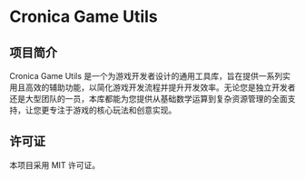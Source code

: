 # Cronica Game Utils

## 项目简介

Cronica Game Utils 是一个为游戏开发者设计的通用工具库，旨在提供一系列实用且高效的辅助功能，以简化游戏开发流程并提升开发效率。无论您是独立开发者还是大型团队的一员，本库都能为您提供从基础数学运算到复杂资源管理的全面支持，让您更专注于游戏的核心玩法和创意实现。

## 许可证

本项目采用 MIT 许可证。
